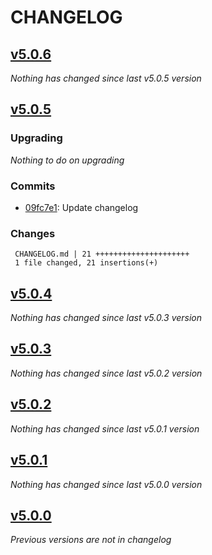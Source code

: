 # CHANGELOG

## [v5.0.6](https://github.com/softspring/doctrine-query-filters/releases/tag/v5.0.6)

*Nothing has changed since last v5.0.5 version*

## [v5.0.5](https://github.com/softspring/doctrine-query-filters/releases/tag/v5.0.5)

### Upgrading

*Nothing to do on upgrading*

### Commits

- [09fc7e1](https://github.com/softspring/doctrine-query-filters/commit/09fc7e139e65c83d3d97003e1195e823f1c0c4a1): Update changelog

### Changes

```
 CHANGELOG.md | 21 +++++++++++++++++++++
 1 file changed, 21 insertions(+)
```

## [v5.0.4](https://github.com/softspring/doctrine-query-filters/releases/tag/v5.0.4)

*Nothing has changed since last v5.0.3 version*

## [v5.0.3](https://github.com/softspring/doctrine-query-filters/releases/tag/v5.0.3)

*Nothing has changed since last v5.0.2 version*

## [v5.0.2](https://github.com/softspring/doctrine-query-filters/releases/tag/v5.0.2)

*Nothing has changed since last v5.0.1 version*

## [v5.0.1](https://github.com/softspring/doctrine-query-filters/releases/tag/v5.0.1)

*Nothing has changed since last v5.0.0 version*

## [v5.0.0](https://github.com/softspring/doctrine-query-filters/releases/tag/v5.0.0)

*Previous versions are not in changelog*

